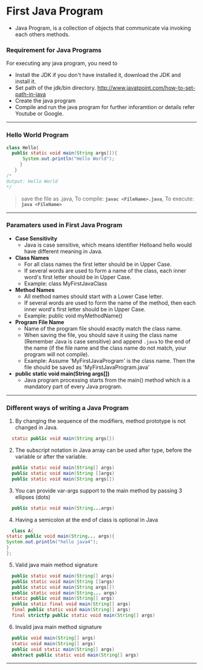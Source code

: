 # First Java Program 
- Java Program, is a collection of objects that communicate via invoking each others methods. 

### Requirement for Java Programs 
For executing any java program, you need to
- Install the JDK if you don't have installed it, download the JDK and install it.
- Set path of the jdk/bin directory. http://www.javatpoint.com/how-to-set-path-in-java
- Create the java program
- Compile and run the java program
for further inforamtion or details refer Youtube or Google. 
---
### Hello World Program 
```java 
class Hello{
  public static void main(String args[]){
      System.out.println("Hello World");
     }
   }
/*
Output: Hello World
*/
````
> save the file as <FileName>.java, To compile: **`javac <FileName>.java`**, To execute: **`java <FileName>`**
--- 
### Paramaters used in First Java Program
- **Case Sensitivity** 
  - Java is case sensitive, which means identifier Helloand hello would have different meaning in Java.
- **Class Names**  
  - For all class names the first letter should be in Upper Case.
  - If several words are used to form a name of the class, each inner word's first letter
should be in Upper Case.
  - Example: class MyFirstJavaClass
- **Method Names** 
  - All method names should start with a Lower Case letter.
  - If several words are used to form the name of the method, then each inner word's
first letter should be in Upper Case.
  - Example: public void myMethodName()
- **Program File Name** 
  - Name of the program file should exactly match the class name.
  - When saving the file, you should save it using the class name (Remember Java is
case sensitive) and append `.java` to the end of the name (if the file name and the
class name do not match, your program will not compile).
  - Example: Assume 'MyFirstJavaProgram' is the class name. Then the file should
be saved as 'MyFirstJavaProgram.java'
- **public static void main(String args[])** 
  -  Java program processing starts from the main() method which is a mandatory part of every Java program.
---
### Different ways of writing a Java Program 
1. By changing the sequence of the modifiers, method prototype is not changed in Java.
```java 
  static public void main(String args[])
```
2. The subscript notation in Java array can be used after type, before the variable or after the variable.
```java
  public static void main(String[] args)  
  public static void main(String []args)  
  public static void main(String args[])  
````
3. You can provide var-args support to the main method by passing 3 ellipses (dots)
```java
  public static void main(String...args)
````
4. Having a semicolon at the end of class is optional in Java 
```java
  class A{  
static public void main(String... args){  
System.out.println("hello java4");  
}  
};  
````
5. Valid java main method signature
```java 
  public static void main(String[] args)  
  public static void main(String []args)  
  public static void main(String args[])  
  public static void main(String... args)  
  static public void main(String[] args)  
  public static final void main(String[] args)  
  final public static void main(String[] args)  
  final strictfp public static void main(String[] args)  
````
6. Invalid java main method signature
```java
  public void main(String[] args)  
  static void main(String[] args)  
  public void static main(String[] args)  
  abstract public static void main(String[] args)  
````
----
